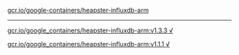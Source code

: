 [gcr.io/google-containers/heapster-influxdb-arm](https://hub.docker.com/r/sqeven/heapster-influxdb-arm/tags/) 

----
[gcr.io/google_containers/heapster-influxdb-arm:v1.3.3 √](https://hub.docker.com/r/sqeven/heapster-influxdb-arm/tags/)

[gcr.io/google_containers/heapster-influxdb-arm:v1.1.1 √](https://hub.docker.com/r/sqeven/heapster-influxdb-arm/tags/)

